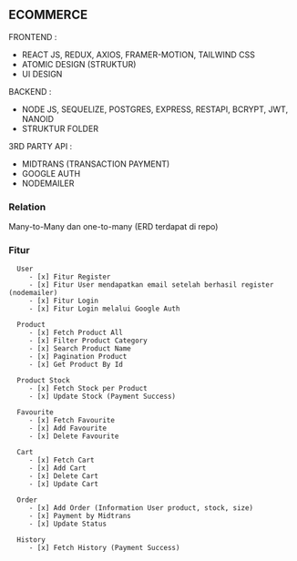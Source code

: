 ## ECOMMERCE

FRONTEND : 
  - REACT JS, REDUX, AXIOS, FRAMER-MOTION, TAILWIND CSS
  - ATOMIC DESIGN (STRUKTUR)
  - UI DESIGN

BACKEND : 
  - NODE JS, SEQUELIZE, POSTGRES, EXPRESS, RESTAPI, BCRYPT, JWT, NANOID
  - STRUKTUR FOLDER

3RD PARTY API : 
  - MIDTRANS (TRANSACTION PAYMENT)
  - GOOGLE AUTH
  - NODEMAILER

### Relation
Many-to-Many dan one-to-many (ERD terdapat di repo)

### Fitur

      User
         - [x] Fitur Register
         - [x] Fitur User mendapatkan email setelah berhasil register (nodemailer)
         - [x] Fitur Login
         - [x] Fitur Login melalui Google Auth
            
      Product
         - [x] Fetch Product All
         - [x] Filter Product Category
         - [x] Search Product Name
         - [x] Pagination Product
         - [x] Get Product By Id
         
      Product Stock 
         - [x] Fetch Stock per Product
         - [x] Update Stock (Payment Success) 
            
      Favourite
         - [x] Fetch Favourite
         - [x] Add Favourite
         - [x] Delete Favourite
         
      Cart
         - [x] Fetch Cart
         - [x] Add Cart
         - [x] Delete Cart
         - [x] Update Cart
         
      Order
         - [x] Add Order (Information User product, stock, size)
         - [x] Payment by Midtrans
         - [x] Update Status
      
      History
         - [x] Fetch History (Payment Success)

   
    
    

    
      

  

